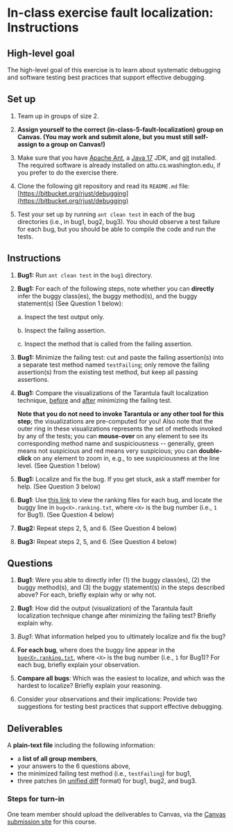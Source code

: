# In-class exercise fault localization: Instructions

## High-level goal
The high-level goal of this exercise is to learn about systematic debugging and
software testing best practices that support effective debugging.

## Set up
1. Team up in groups of size 2.

2. **Assign yourself to the correct (in-class-5-fault-localization) group on Canvas.
   (You may work and submit alone, but you must still self-assign to a group on Canvas!)**

3. Make sure that you have
   [Apache Ant](http://ant.apache.org/),
   a [Java 17](https://www.oracle.com/java/technologies/downloads) JDK, and
   [git](https://git-scm.com/) installed.
The required software is already installed on attu.cs.washington.edu, if you
prefer to do the exercise there.

4. Clone the following git repository and read its `README.md` file:
[https://bitbucket.org/rjust/debugging](https://bitbucket.org/rjust/debugging)

5. Test your set up by running `ant clean test` in each of the bug directories
(i.e., in bug1, bug2, bug3). You should observe a test failure for each bug, but
you should be able to compile the code and run the tests.


## Instructions
1. **Bug1:** Run `ant clean test` in the `bug1` directory.

2. **Bug1:** For each of the following steps, note whether you can **directly**
     infer the buggy class(es), the buggy method(s), and the buggy statement(s) 
     (See Question 1 below):

    a. Inspect the test output only.

    b. Inspect the failing assertion.
    
    c. Inspect the method that is called from the failing assertion.

3. **Bug1:** Minimize the failing test: cut and paste the failing
   assertion(s) into a separate test method named `testFailing`; only remove
   the failing assertion(s) from the existing test method, but keep all passing
   assertions.

4. **Bug1:** Compare the visualizations of the Tarantula fault localization
   technique, [before](fl_output/bug1.non-min.html) and
   [after](fl_output/bug1.min.html) minimizing the failing test.

    **Note that you do not need to invoke Tarantula or any other tool for this step**;
    the visualizations are pre-computed for you! Also note that the outer ring in
    these visualizations represents the set of methods invoked by any of the tests;
    you can **mouse-over** on any element to see its corresponding method name and
    suspiciousness -- generally, green means not suspicious and red means very
    suspicious; you can **double-click** on any element to zoom in, e.g., to see
    suspiciousness at the line level. (See Question 1 below)

5. **Bug1:** Localize and fix the bug. If you get stuck, ask a staff member
   for help. (See Question 3 below)

6. **Bug1**: Use [this link](fl_output)
   to view the ranking files for each bug, and locate the buggy line in
   `bug<X>.ranking.txt`, where `<X>` is the bug number (i.e., `1` for Bug1).
   (See Question 4 below)

7. **Bug2:** Repeat steps 2, 5, and 6. (See Question 4 below)

8. **Bug3:** Repeat steps 2, 5, and 6. (See Question 4 below)


## Questions

1. **Bug1**: Were you able to directly infer (1) the buggy class(es), (2) the buggy method(s), 
and (3) the buggy statement(s) in the steps described above? For each, briefly
explain why or why not. 

2. **Bug1**: How did the output (visualization) of the Tarantula fault localization 
technique change after minimizing the failing test? Briefly explain why.

3. *Bug1*: What information helped you to ultimately localize and fix the bug?

4. **For each bug**, where does the buggy line appear in the
[`bug<X>.ranking.txt`](fl_output), where `<X>` is the bug number (i.e., `1` for Bug1)?
For each bug, briefly explain your observation.

5. **Compare all bugs**: Which was the easiest to localize, and which was the hardest
to localize? Briefly explain your reasoning.

6. Consider your observations and their implications: Provide two suggestions for
testing best practices that support effective debugging.

## Deliverables
A **plain-text file** including the following information:

+ a **list of all group members**,
+ your answers to the 6 questions above,
+ the minimized failing test method (i.e., `testFailing`) for bug1,
+ three patches (in [unified diff](https://en.wikipedia.org/wiki/Diff#Unified_format) format) for bug1, bug2, and bug3.


### Steps for turn-in

One team member should upload the deliverables to Canvas, via the [Canvas submission site](https://canvas.uw.edu/courses/1612319/assignments/8060491) for this course.
